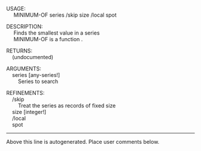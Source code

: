 USAGE:  
&nbsp;&nbsp;&nbsp;&nbsp;&nbsp;MINIMUM-OF&nbsp;series&nbsp;/skip&nbsp;size&nbsp;/local&nbsp;spot  
  
DESCRIPTION:  
&nbsp;&nbsp;&nbsp;&nbsp;&nbsp;Finds&nbsp;the&nbsp;smallest&nbsp;value&nbsp;in&nbsp;a&nbsp;series  
&nbsp;&nbsp;&nbsp;&nbsp;&nbsp;MINIMUM-OF&nbsp;is&nbsp;a&nbsp;function&nbsp;.  
  
RETURNS:  
&nbsp;&nbsp;&nbsp;&nbsp;(undocumented)  
  
ARGUMENTS:  
&nbsp;&nbsp;&nbsp;&nbsp;series&nbsp;[any-series!]  
&nbsp;&nbsp;&nbsp;&nbsp;&nbsp;&nbsp;&nbsp;&nbsp;Series&nbsp;to&nbsp;search  
  
REFINEMENTS:  
&nbsp;&nbsp;&nbsp;&nbsp;/skip  
&nbsp;&nbsp;&nbsp;&nbsp;&nbsp;&nbsp;&nbsp;&nbsp;Treat&nbsp;the&nbsp;series&nbsp;as&nbsp;records&nbsp;of&nbsp;fixed&nbsp;size  
&nbsp;&nbsp;&nbsp;&nbsp;size&nbsp;[integer!]  
&nbsp;&nbsp;&nbsp;&nbsp;/local  
&nbsp;&nbsp;&nbsp;&nbsp;spot  
___
Above this line is autogenerated. Place user comments below.